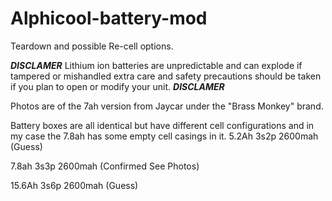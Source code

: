 # Alphicool-battery-mod
Teardown and possible Re-cell options.

***DISCLAMER***
Lithium ion batteries are unpredictable and can explode if tampered or mishandled extra care and safety precautions should be taken if you plan to open or modify your unit.
***DISCLAMER***

Photos are of the 7ah version from Jaycar under the "Brass Monkey" brand.

Battery boxes are all identical but have different cell configurations and in my case the 7.8ah has some empty cell casings in it.
5.2Ah 3s2p 2600mah (Guess)

7.8ah 3s3p 2600mah (Confirmed See Photos)

15.6Ah 3s6p 2600mah (Guess)
